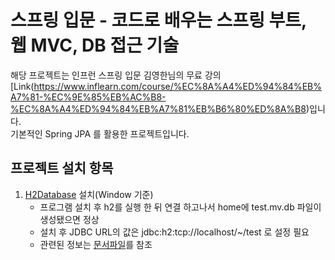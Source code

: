 # 스프링 입문 - 코드로 배우는 스프링 부트, 웹 MVC, DB 접근 기술

해당 프로젝트는 인프런 스프링 입문 김영한님의 무료 강의[Link(https://www.inflearn.com/course/%EC%8A%A4%ED%94%84%EB%A7%81-%EC%9E%85%EB%AC%B8-%EC%8A%A4%ED%94%84%EB%A7%81%EB%B6%80%ED%8A%B8)입니다.  
기본적인 Spring JPA 를 활용한 프로젝트입니다.

## 프로젝트 설치 항목

1. [H2Database](https://h2database.com/html/main.html) 설치(Window 기준)
   - 프로그램 설치 후 h2를 실행 한 뒤 연결 하고나서 home에 test.mv.db 파일이 생성됐으면 정상
   - 설치 후 JDBC URL의 값은 jdbc:h2:tcp://localhost/~/test 로 설정 필요
   - 관련된 정보는 [문서파일](./doc)를 참조
